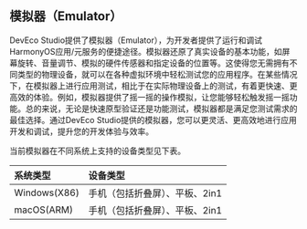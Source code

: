 ## 模拟器（Emulator）

DevEco Studio提供了模拟器（Emulator），为开发者提供了运行和调试HarmonyOS应用/元服务的便捷途径。模拟器还原了真实设备的基本功能，如屏幕旋转、音量调节、模拟的硬件传感器和指定设备的位置等。这使得您无需拥有不同类型的物理设备，就可以在各种虚拟环境中轻松测试您的应用程序。在某些情况下，在模拟器上进行应用测试，相比于在实际物理设备上的测试，有着更快速、更高效的体验。例如，模拟器提供了摇一摇的操作模拟，让您能够轻松触发摇一摇功能。总的来说，无论是快速原型验证还是功能测试，模拟器都是满足您测试需求的最佳选择。通过DevEco Studio提供的模拟器，您可以更灵活、更高效地进行应用开发和调试，提升您的开发体验与效率。

当前模拟器在不同系统上支持的设备类型见下表。

| 系统类型     | 设备类型                       |
| :----------- | :----------------------------- |
| Windows(X86) | 手机（包括折叠屏）、平板、2in1 |
| macOS(ARM)   | 手机（包括折叠屏）、平板、2in1 |



